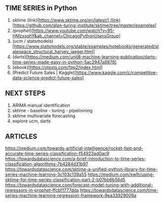 ## TIME SERIES in Python
1. sktime (link)[https://www.sktime.org/en/latest/],(link)[https://github.com/alan-turing-institute/sktime/tree/master/examples]
2. (prophet)[https://www.youtube.com/watch?v=95-HMzxsghY&ab_channel=ChicagoPythonUsersGroup]
3. (ucm / statsmodels)[https://www.statsmodels.org/stable/examples/notebooks/generated/statespace_structural_harvey_jaeger.html]
4. (darts)[https://medium.com/unit8-machine-learning-publication/darts-time-series-made-easy-in-python-5ac2947a8878]
5. (ebook)[https://otexts.com/fpp2/index.html]
6. (Predict Future Sales | Kaggle)[https://www.kaggle.com/c/competitive-data-science-predict-future-sales]

## NEXT STEPS
1. ARIMA manual identification
2. sktime - baseline - tuning - pipelinining
3. sktime multivariate  forecasting
4. explore ucm, darts

## ARTICLES
https://medium.com/towards-artificial-intelligence/rocket-fast-and-accurate-time-series-classification-f54923ad0ac9
https://towardsdatascience.com/a-brief-introduction-to-time-series-classification-algorithms-7b4284d31b97
https://towardsdatascience.com/sktime-a-unified-python-library-for-time-series-machine-learning-3c103c139a55
https://medium.com/swlh/using-sktime-for-time-series-classification-part-2-b07bb6b56d5
https://towardsdatascience.com/forecast-model-tuning-with-additional-regressors-in-prophet-ffcbf1777dda
https://towardsdatascience.com/time-series-machine-learning-regression-framework-9ea33929009a
